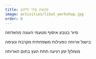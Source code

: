 ```yaml
---
title: סדנאת סיור וליקוט
image: activities/likut_workshop.jpg
order: 6
---
```

סיור בטבע איסוף מטעמי העונה מהאדמה

בישול ארוחה כפעילות משפחתית מקרבת ונעימה

מומלץ! זמן רגיעה תחת העץ בתום הארוחה